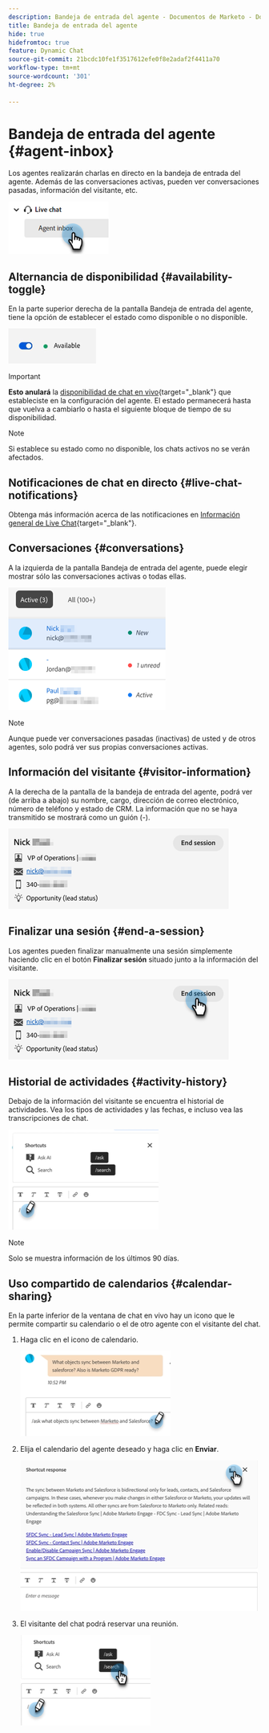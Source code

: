 ```yaml
---
description: Bandeja de entrada del agente - Documentos de Marketo - Documentación del producto
title: Bandeja de entrada del agente
hide: true
hidefromtoc: true
feature: Dynamic Chat
source-git-commit: 21bcdc10fe1f3517612efe0f8e2adaf2f4411a70
workflow-type: tm+mt
source-wordcount: '301'
ht-degree: 2%

---
```


# Bandeja de entrada del agente {#agent-inbox}

Los agentes realizarán charlas en directo en la bandeja de entrada del agente. Además de las conversaciones activas, pueden ver conversaciones pasadas, información del visitante, etc.

![](assets/agent-inbox-1.png)

## Alternancia de disponibilidad {#availability-toggle}

En la parte superior derecha de la pantalla Bandeja de entrada del agente, tiene la opción de establecer el estado como disponible o no disponible.

![](assets/agent-inbox-2.png)

>[!IMPORTANT]
>
>**Esto anulará** la [disponibilidad de chat en vivo](/help/marketo/product-docs/demand-generation/dynamic-chat/setup-and-configuration/agent-settings.md#live-chat-availability){target="_blank"} que estableciste en la configuración del agente. El estado permanecerá hasta que vuelva a cambiarlo o hasta el siguiente bloque de tiempo de su disponibilidad.

>[!NOTE]
>
>Si establece su estado como no disponible, los chats activos no se verán afectados.

## Notificaciones de chat en directo {#live-chat-notifications}

Obtenga más información acerca de las notificaciones en [Información general de Live Chat](/help/marketo/product-docs/demand-generation/dynamic-chat/live-chat/live-chat-overview.md#live-chat-notifications){target="_blank"}.

## Conversaciones {#conversations}

A la izquierda de la pantalla Bandeja de entrada del agente, puede elegir mostrar sólo las conversaciones activas o todas ellas.

![](assets/agent-inbox-4.png)

>[!NOTE]
>
>Aunque puede ver conversaciones pasadas (inactivas) de usted y de otros agentes, solo podrá ver sus propias conversaciones activas.

## Información del visitante {#visitor-information}

A la derecha de la pantalla de la bandeja de entrada del agente, podrá ver (de arriba a abajo) su nombre, cargo, dirección de correo electrónico, número de teléfono y estado de CRM. La información que no se haya transmitido se mostrará como un guión (-).

![](assets/agent-inbox-5.png)

## Finalizar una sesión {#end-a-session}

Los agentes pueden finalizar manualmente una sesión simplemente haciendo clic en el botón **Finalizar sesión** situado junto a la información del visitante.

![](assets/agent-inbox-6.png)

## Historial de actividades {#activity-history}

Debajo de la información del visitante se encuentra el historial de actividades. Vea los tipos de actividades y las fechas, e incluso vea las transcripciones de chat.

![](assets/agent-inbox-7.png)

>[!NOTE]
>
>Solo se muestra información de los últimos 90 días.

## Uso compartido de calendarios {#calendar-sharing}

En la parte inferior de la ventana de chat en vivo hay un icono que le permite compartir su calendario o el de otro agente con el visitante del chat.

1. Haga clic en el icono de calendario.

   ![](assets/agent-inbox-8.png)

1. Elija el calendario del agente deseado y haga clic en **Enviar**.

   ![](assets/agent-inbox-9.png)

1. El visitante del chat podrá reservar una reunión.

   ![](assets/agent-inbox-10.png)
